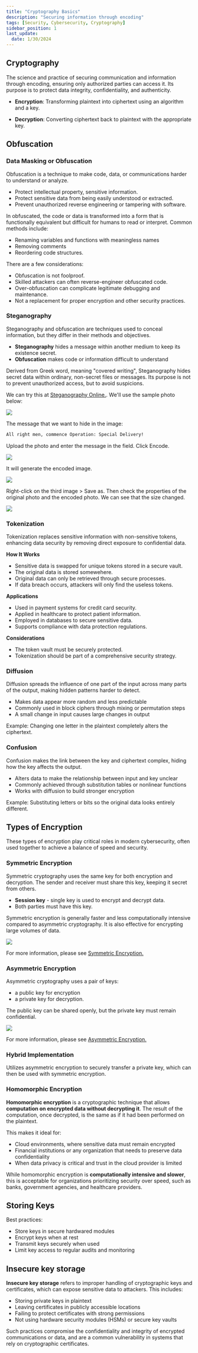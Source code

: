 ```yaml
---
title: "Cryptography Basics"
description: "Securing information through encoding"
tags: [Security, Cybersecurity, Cryptography]
sidebar_position: 1
last_update:
  date: 1/30/2024
---
```


## Cryptography

The science and practice of securing communication and information through encoding, ensuring only authorized parties can access it. Its purpose is to protect data integrity, confidentiality, and authenticity.

- **Encryption**: Transforming plaintext into ciphertext using an algorithm and a key.

- **Decryption**: Converting ciphertext back to plaintext with the appropriate key.

## Obfuscation 

### Data Masking or Obfuscation 

Obfuscation is a technique to make code, data, or communications harder to understand or analyze. 

- Protect intellectual property, sensitive information.
- Protect sensitive data from being easily understood or extracted.
- Prevent unauthorized reverse engineering or tampering with software.

In obfuscated, the code or data is transformed into a form that is functionally equivalent but difficult for humans to read or interpret. Common methods include:

- Renaming variables and functions with meaningless names
- Removing comments
- Reordering code structures.
    
There are a few considerations:

- Obfuscation is not foolproof.
- Skilled attackers can often reverse-engineer obfuscated code.
- Over-obfuscation can complicate legitimate debugging and maintenance.
- Not a replacement for proper encryption and other security practices.

### Steganography

Steganography and obfuscation are techniques used to conceal information, but they differ in their methods and objectives.

- **Steganography** hides a message within another medium to keep its existence secret.
- **Obfuscation** makes code or information difficult to understand

Derived from Greek word, meaning "covered writing", Steganography hides secret data within ordinary, non-secret files or messages. Its purpose is not to prevent unauthorized access, but to avoid suspicions.

We can try this at [Steganography Online.](https://stylesuxx.github.io/steganography/). We'll use the sample photo below:


<div class="img-center">

![](/img/docs/penguins.png)


</div>


The message that we want to hide in the image:

```bash
All right men, commence Operation: Special Delivery! 
```

Upload the photo and enter the message in the field. Click Encode.


<div class="img-center">

![](/img/docs/sec+-steganography-penguins.png)


</div>


It will generate the encoded image. 


<div class="img-center">

![](/img/docs/sec+-steganography-encoded-imagess.png)


</div>



Right-click on the third image > Save as.
Then check the properties of the original photo and the encoded photo. We can see that the size changed.


<div class="img-center">

![](/img/docs/sec+-encoded-image-changed-size.png)


</div>



### Tokenization

Tokenization replaces sensitive information with non-sensitive tokens, enhancing data security by removing direct exposure to confidential data.

**How It Works**

- Sensitive data is swapped for unique tokens stored in a secure vault.
- The original data is stored somewehere.
- Original data can only be retrieved through secure processes.
- If data breach occurs, attackers will only find the useless tokens.

**Applications**

- Used in payment systems for credit card security.
- Applied in healthcare to protect patient information.
- Employed in databases to secure sensitive data.
- Supports compliance with data protection regulations.
  
**Considerations**

- The token vault must be securely protected.
- Tokenization should be part of a comprehensive security strategy.


### Diffusion

Diffusion spreads the influence of one part of the input across many parts of the output, making hidden patterns harder to detect.

- Makes data appear more random and less predictable
- Commonly used in block ciphers through mixing or permutation steps
- A small change in input causes large changes in output

Example: Changing one letter in the plaintext completely alters the ciphertext.


### Confusion

Confusion makes the link between the key and ciphertext complex, hiding how the key affects the output.

- Alters data to make the relationship between input and key unclear
- Commonly achieved through substitution tables or nonlinear functions
- Works with diffusion to build stronger encryption

Example: Substituting letters or bits so the original data looks entirely different.


## Types of Encryption 

These types of encryption play critical roles in modern cybersecurity, often used together to achieve a balance of speed and security.

### Symmetric Encryption 

Symmetric cryptography uses the same key for both encryption and decryption. The sender and receiver must share this key, keeping it secret from others.

- **Session key** - single key is used to encrypt and decrypt data. 
- Both parties must have this key.

Symmetric encryption is generally faster and less computationally intensive compared to asymmetric cryptography. It is also effective for encrypting large volumes of data.

<div class="img-center">

![](/img/docs/sec+-symmetric-encryption-example-photo.png)

</div>

For more information, please see [Symmetric Encryption.](/docs/007-Cybersecurity/025-Cryptography/009-Symmetric-Encryption.md)


### Asymmetric Encryption

Asymmetric cryptography uses a pair of keys: 

- a public key for encryption 
- a private key for decryption. 

The public key can be shared openly, but the private key must remain confidential.

<div class="img-center">

![](/img/docs/sec+-asymmetric-encryption-example-diagran.png)

</div>

For more information, please see [Asymmetric Encryption.](/docs/007-Cybersecurity/025-Cryptography/010-Asymmetric-Encryption.md)


### Hybrid Implementation 

Utilizes asymmetric encryption to securely transfer a private key, which can then be used with symmetric encryption.


### Homomorphic Encryption

**Homomorphic encryption** is a cryptographic technique that allows **computation on encrypted data without decrypting it**. The result of the computation, once decrypted, is the same as if it had been performed on the plaintext.

This makes it ideal for:

- Cloud environments, where sensitive data must remain encrypted
- Financial institutions or any organization that needs to preserve data confidentiality
- When data privacy is critical and trust in the cloud provider is limited

While homomorphic encryption is **computationally intensive and slower**, this is acceptable for organizations prioritizing security over speed, such as banks, government agencies, and healthcare providers.


## Storing Keys 

Best practices:

- Store keys in secure hardwared modules 
- Encrypt keys when at rest 
- Transmit keys securely when used
- Limit key access to regular audits and monitoring


## Insecure key storage

**Insecure key storage** refers to improper handling of cryptographic keys and certificates, which can expose sensitive data to attackers. This includes:

- Storing private keys in plaintext
- Leaving certificates in publicly accessible locations
- Failing to protect certificates with strong permissions
- Not using hardware security modules (HSMs) or secure key vaults

Such practices compromise the confidentiality and integrity of encrypted communications or data, and are a common vulnerability in systems that rely on cryptographic certificates.



